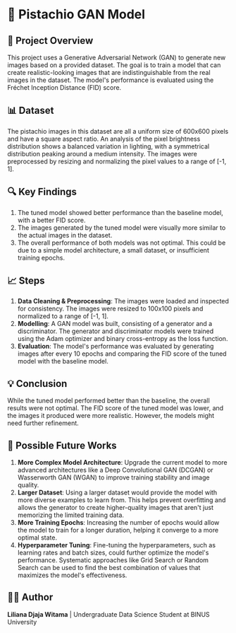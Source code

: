 # 🥜 Pistachio GAN Model

## 📌 Project Overview
This project uses a Generative Adversarial Network (GAN) to generate new images based on a provided dataset. The goal is to train a model that can create realistic-looking images that are indistinguishable from the real images in the dataset. The model's performance is evaluated using the Fréchet Inception Distance (FID) score.

## 📊 Dataset
The pistachio images in this dataset are all a uniform size of 600x600 pixels and have a square aspect ratio. An analysis of the pixel brightness distribution shows a balanced variation in lighting, with a symmetrical distribution peaking around a medium intensity. The images were preprocessed by resizing and normalizing the pixel values to a range of [-1, 1].

## 🔍 Key Findings
1. The tuned model showed better performance than the baseline model, with a better FID score.
2. The images generated by the tuned model were visually more similar to the actual images in the dataset.
3. The overall performance of both models was not optimal. This could be due to a simple model architecture, a small dataset, or insufficient training epochs.

## 📈 Steps
1. **Data Cleaning & Preprocessing**: The images were loaded and inspected for consistency. The images were resized to 100x100 pixels and normalized to a range of [-1, 1].
2. **Modelling**: A GAN model was built, consisting of a generator and a discriminator. The generator and discriminator models were trained using the Adam optimizer and binary cross-entropy as the loss function.
3. **Evaluation**: The model's performance was evaluated by generating images after every 10 epochs and comparing the FID score of the tuned model with the baseline model.

## 💡 Conclusion
While the tuned model performed better than the baseline, the overall results were not optimal. The FID score of the tuned model was lower, and the images it produced were more realistic. However, the models might need further refinement.

## 🔮 Possible Future Works
1. **More Complex Model Architecture**: Upgrade the current model to more advanced architectures like a Deep Convolutional GAN (DCGAN) or Wasserworth GAN (WGAN) to improve training stability and image quality.
2. **Larger Dataset**: Using a larger dataset would provide the model with more diverse examples to learn from. This helps prevent overfitting and allows the generator to create higher-quality images that aren't just memorizing the limited training data.
3. **More Training Epochs**: Increasing the number of epochs would allow the model to train for a longer duration, helping it converge to a more optimal state.
4. **Hyperparameter Tuning**: Fine-tuning the hyperparameters, such as learning rates and batch sizes, could further optimize the model's performance. Systematic approaches like Grid Search or Random Search can be used to find the best combination of values that maximizes the model's effectiveness.

## 👨‍💻 Author
**Liliana Djaja Witama** | Undergraduate Data Science Student at BINUS University
